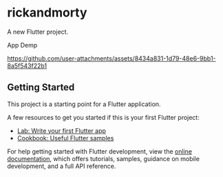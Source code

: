 # rickandmorty

A new Flutter project.

App Demp


https://github.com/user-attachments/assets/8434a831-1d79-48e6-9bb1-8a5f543f22b1

## Getting Started

This project is a starting point for a Flutter application.

A few resources to get you started if this is your first Flutter project:

- [Lab: Write your first Flutter app](https://docs.flutter.dev/get-started/codelab)
- [Cookbook: Useful Flutter samples](https://docs.flutter.dev/cookbook)

For help getting started with Flutter development, view the
[online documentation](https://docs.flutter.dev/), which offers tutorials,
samples, guidance on mobile development, and a full API reference.
